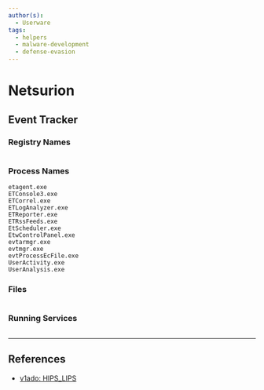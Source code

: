 ```yaml
---
author(s):
  - Userware
tags:
  - helpers
  - malware-development
  - defense-evasion
---
```

# Netsurion

## Event Tracker

### Registry Names

```

```

### Process Names

```
etagent.exe
ETConsole3.exe
ETCorrel.exe
ETLogAnalyzer.exe
ETReporter.exe
ETRssFeeds.exe
EtScheduler.exe
EtwControlPanel.exe
evtarmgr.exe
evtmgr.exe
evtProcessEcFile.exe
UserActivity.exe
UserAnalysis.exe
```

### Files

```

```

### Running Services

```

```

---
## References

- [v1ado: HIPS_LIPS](https://github.com/v1ado/HIPS_LIPS)